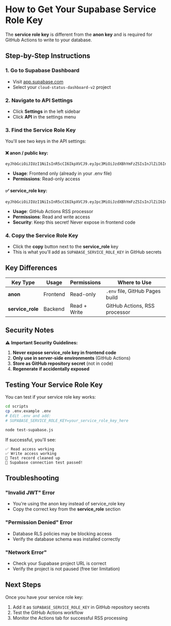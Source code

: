 # How to Get Your Supabase Service Role Key

The **service role key** is different from the **anon key** and is required for GitHub Actions to write to your database.

## Step-by-Step Instructions

### 1. Go to Supabase Dashboard
- Visit [app.supabase.com](https://app.supabase.com)
- Select your `cloud-status-dashboard-v2` project

### 2. Navigate to API Settings
- Click **Settings** in the left sidebar
- Click **API** in the settings menu

### 3. Find the Service Role Key
You'll see two keys in the API settings:

#### ❌ **anon / public** key:
```
eyJhbGciOiJIUzI1NiIsInR5cCI6IkpXVCJ9.eyJpc3MiOiJzdXBhYmFzZSIsInJlZiI6InZ5eGJuZ213YnlueHR6ZnVhYWVuIiwicm9sZSI6ImFub24iLCJpYXQiOjE3NTk2OTkxODcsImV4cCI6MjA3NTI3NTE4N30.Y9fa2MAjGA1jfzJcHZvNn4St6t0Mk1PLln00fzUOAy4
```
- **Usage**: Frontend only (already in your .env file)
- **Permissions**: Read-only access

#### ✅ **service_role** key:
```
eyJhbGciOiJIUzI1NiIsInR5cCI6IkpXVCJ9.eyJpc3MiOiJzdXBhYmFzZSIsInJlZiI6InZ5eGJuZ213YnlueHR6ZnVhYWVuIiwicm9sZSI6InNlcnZpY2Vfcm9sZSIsImlhdCI6MTc1OTY5OTE4NywiZXhwIjoyMDc1Mjc1MTg3fQ.DIFFERENT_SIGNATURE_HERE
```
- **Usage**: GitHub Actions RSS processor
- **Permissions**: Read and write access
- **Security**: Keep this secret! Never expose in frontend code

### 4. Copy the Service Role Key
- Click the **copy** button next to the **service_role** key
- This is what you'll add as `SUPABASE_SERVICE_ROLE_KEY` in GitHub secrets

## Key Differences

| Key Type | Usage | Permissions | Where to Use |
|----------|-------|-------------|--------------|
| **anon** | Frontend | Read-only | `.env` file, GitHub Pages build |
| **service_role** | Backend | Read + Write | GitHub Actions, RSS processor |

## Security Notes

⚠️ **Important Security Guidelines:**

1. **Never expose service_role key in frontend code**
2. **Only use in server-side environments** (GitHub Actions)
3. **Store as GitHub repository secret** (not in code)
4. **Regenerate if accidentally exposed**

## Testing Your Service Role Key

You can test if your service role key works:

```bash
cd scripts
cp .env.example .env
# Edit .env and add:
# SUPABASE_SERVICE_ROLE_KEY=your_service_role_key_here

node test-supabase.js
```

If successful, you'll see:
```
✅ Read access working
✅ Write access working
🧹 Test record cleaned up
🎉 Supabase connection test passed!
```

## Troubleshooting

### "Invalid JWT" Error
- You're using the anon key instead of service_role key
- Copy the correct key from the **service_role** section

### "Permission Denied" Error
- Database RLS policies may be blocking access
- Verify the database schema was installed correctly

### "Network Error"
- Check your Supabase project URL is correct
- Verify the project is not paused (free tier limitation)

## Next Steps

Once you have your service role key:
1. Add it as `SUPABASE_SERVICE_ROLE_KEY` in GitHub repository secrets
2. Test the GitHub Actions workflow
3. Monitor the Actions tab for successful RSS processing